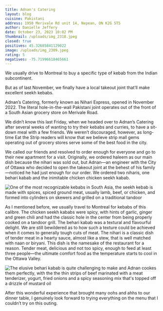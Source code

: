 ```yaml
---
title: Adnan's Catering
layout: blog
cuisine: Pakistani
address: 1950 Merivale Rd unit 14, Nepean, ON K2G 5T5
author: Danielle Jeffery
date: October 23, 2023 10:02 PM
thumbnail: /uploads/img_2318.jpeg
closed: true
positives: 45.32685841129022
image: /uploads/img_2309.jpeg
rating: 5
negatives: -75.71996618465661
---
```

We usually drive to Montreal to buy a specific type of kebab from the Indian subcontinent.

But as of last November, we finally have a local takeout joint that’ll make excellent seekh kebabs.

Adnan’s Catering, formerly known as Nihari Express, opened in November 2022. The literal hole-in-the-wall Pakistani joint operates out of the front of a South Asian grocery store on Merivale Road. 

We didn’t know this last Friday, when we headed over to Adnan’s Catering after several weeks of wanting to try their kebabs and curries, to have a sit-down meal with a few friends. We weren’t discouraged, however, as long-time Eat the Strip readers will know that we believe strip mall gems operating out of grocery stores serve some of the best food in the city.

We called our friends and resolved to order enough for everyone and go to their new apartment for a visit. Originally, we ordered haleem as our main dish because the nihari was sold out, but Adnan—an engineer with the City of Ottawa who decided to open the takeout joint at the behest of his family—noticed he had just enough for our order. We ordered two niharis, one behari kabab and the inimitable chicken chicken seekh kabab.

![One of the most recognizable kebabs in South Asia, the seekh kebab is made with spices, spiced ground meat, usually lamb, beef, or chicken, and formed into cylinders on skewers and grilled on a traditional tandoor](/uploads/img_2318.jpeg "Adnan's Catering chicken seekh kabab")

As I mentioned before, we usually travel to Montreal for kebabs of this calibre. The chicken seekh kababs were spicy, with hints of garlic, ginger and green chili and had the classic hole in the center from being properly cooked on a tandoor grill. The behari kabab was a textural and flavourful delight. We are still bewildered as to how such a texture could be achieved when it comes to generally tough cuts of meat. The nihari is a classic dish of tender meat in a hearty sauce, almost like a stew, that is well matched with naan or biryani. This dish is the namesake of the restaurant for a reason. Tender meat, delicious and not too spicy, enough to feed at least three people—the ultimate comfort food as the temperature starts to cool in the Ottawa Valley. 

![The elusive behari kabab is quite challenging to make and Adnan cookes them perfectly, with the the thin strips of beef marinated with a meat tenderizer, yogurt, fried onions and a spicy seasoning mix that's topped off a drizzle of mustard oil](/uploads/img_2319.jpeg "Adnan's Catering behari kabab")

After this wonderful experience that brought many oohs and ahhs to our dinner table, I genuinely look forward to trying everything on the menu that I couldn’t try on this outing.